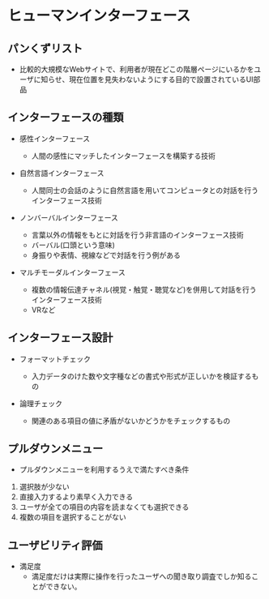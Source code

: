 # ヒューマンインターフェース

## パンくずリスト
- 比較的大規模なWebサイトで、利用者が現在どこの階層ページにいるかをユーザに知らせ、現在位置を見失わないようにする目的で設置されているUI部品


## インターフェースの種類
- 感性インターフェース
  - 人間の感性にマッチしたインターフェースを構築する技術

- 自然言語インターフェース
  - 人間同士の会話のように自然言語を用いてコンピュータとの対話を行うインターフェース技術

- ノンバーバルインターフェース
  - 言葉以外の情報をもとに対話を行う非言語のインターフェース技術
  - バーバル(口頭という意味)
  - 身振りや表情、視線などで対話を行う例がある

- マルチモーダルインターフェース
  - 複数の情報伝達チャネル(視覚・触覚・聴覚など)を併用して対話を行うインターフェース技術
  - VRなど


## インターフェース設計
- フォーマットチェック
  - 入力データのけた数や文字種などの書式や形式が正しいかを検証するもの

- 論理チェック
  - 関連のある項目の値に矛盾がないかどうかをチェックするもの


## プルダウンメニュー
- プルダウンメニューを利用するうえで満たすべき条件
1. 選択肢が少ない
2. 直接入力するより素早く入力できる
3. ユーザが全ての項目の内容を読まなくても選択できる
4. 複数の項目を選択することがない


## ユーザビリティ評価
- 満足度
  - 満足度だけは実際に操作を行ったユーザへの聞き取り調査でしか知ることができない。
